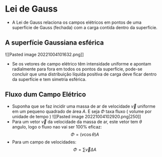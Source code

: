 # Lei de Gauss
- A Lei de Gauss relaciona os campos  elétricos em pontos de uma superfície  de Gauss (fechada) com a carga  contida dentro da superfície.

## A superfície Gaussiana esférica
![[Pasted image 20221004101632.png]]
- Se os vetores de campo elétrico têm intensidade uniforme e  apontam radialmente para fora em todos os pontos da superfície, pode-se concluir que uma distribuição líquida positiva de carga deve ficar dentro da  superfície e tem simetria esférica.

## Fluxo dum Campo Elétrico

- Suponha que se faz incidir uma massa de ar de velocidade $\vec v$ uniforme em um pequeno quadrado de área $A$. E seja $\Phi$ taxa fluxo ( volume por unidade de tempo ) 
![[Pasted image 20221004102920.png|250]]
- Para um  vetor $\vec v$ da velocidade da massa de ar, este vetor tem $\theta$ angulo, logo o fluxo nao vai ser 100% eficaz: $$\Phi=(v\cos\theta)A$$
- Para um campo de velocidades: $$\Phi = \sum \vec v\Delta A$$ 